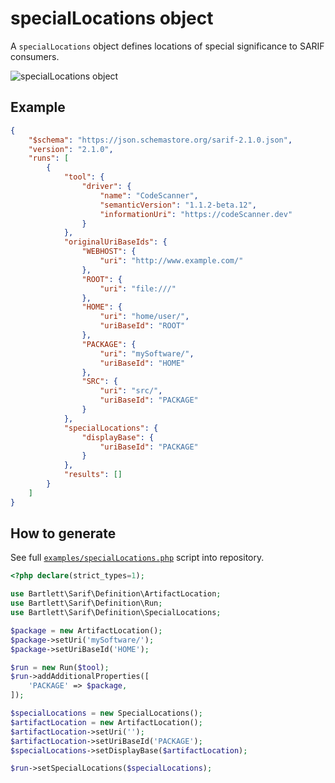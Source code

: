<!-- markdownlint-disable MD013 -->
# specialLocations object

A `specialLocations` object defines locations of special significance to SARIF consumers.

![specialLocations object](../assets/images/reference-special-locations.graphviz.svg)

## Example

```json
{
    "$schema": "https://json.schemastore.org/sarif-2.1.0.json",
    "version": "2.1.0",
    "runs": [
        {
            "tool": {
                "driver": {
                    "name": "CodeScanner",
                    "semanticVersion": "1.1.2-beta.12",
                    "informationUri": "https://codeScanner.dev"
                }
            },
            "originalUriBaseIds": {
                "WEBHOST": {
                    "uri": "http://www.example.com/"
                },
                "ROOT": {
                    "uri": "file:///"
                },
                "HOME": {
                    "uri": "home/user/",
                    "uriBaseId": "ROOT"
                },
                "PACKAGE": {
                    "uri": "mySoftware/",
                    "uriBaseId": "HOME"
                },
                "SRC": {
                    "uri": "src/",
                    "uriBaseId": "PACKAGE"
                }
            },
            "specialLocations": {
                "displayBase": {
                    "uriBaseId": "PACKAGE"
                }
            },
            "results": []
        }
    ]
}
```

## How to generate

See full [`examples/specialLocations.php`][example-script] script into repository.

[example-script]: https://github.com/llaville/sarif-php-sdk/blob/master/examples/specialLocations.php

```php
<?php declare(strict_types=1);

use Bartlett\Sarif\Definition\ArtifactLocation;
use Bartlett\Sarif\Definition\Run;
use Bartlett\Sarif\Definition\SpecialLocations;

$package = new ArtifactLocation();
$package->setUri('mySoftware/');
$package->setUriBaseId('HOME');

$run = new Run($tool);
$run->addAdditionalProperties([
    'PACKAGE' => $package,
]);

$specialLocations = new SpecialLocations();
$artifactLocation = new ArtifactLocation();
$artifactLocation->setUri('');
$artifactLocation->setUriBaseId('PACKAGE');
$specialLocations->setDisplayBase($artifactLocation);

$run->setSpecialLocations($specialLocations);

```

